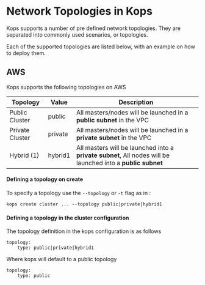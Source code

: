 # Network Topologies in Kops

Kops supports a number of pre defined network topologies. They are separated into commonly used scenarios, or topologies.

Each of the supported topologies are listed below, with an example on how to deploy them.

## AWS

Kops supports the following topologies on AWS

|      Topology     |   Value    | Description                                                                                                 |
| ----------------- |----------- | ----------------------------------------------------------------------------------------------------------- |
|   Public Cluster  |   public   | All masters/nodes will be launched in a **public subnet** in the VPC                                        |
|   Private Cluster |   private  | All masters/nodes will be launched in a **private subnet** in the VPC                                       |
|     Hybrid (1)    |   hybrid1  | All masters will be launched into a **private subnet**, All nodes will be launched into a **public subnet** |


#### Defining a topology on create

To specify a topology use the `--topology` or `-t` flag as in :

```
kops create cluster ... --topology public|private|hybrid1
```


#### Defining a topology in the cluster configuration

The topology definition in the kops configuration is as follows

```
topology:
    type: public|private|hybrid1
```

Where kops will default to a public topology

```
topology:
    type: public
```